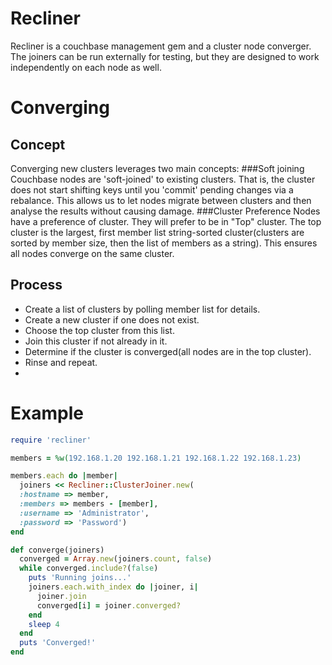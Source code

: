 Recliner
========
Recliner is a couchbase management gem and a cluster node converger.  The joiners can be run externally for testing, but they are designed to work independently on each node as well.

Converging
==========
## Concept
Converging new clusters leverages two main concepts:
###Soft joining
Couchbase nodes are 'soft-joined' to existing clusters.  That is, the cluster does not start shifting keys until you 'commit' pending changes via a rebalance.  This allows us to let nodes migrate between clusters and then analyse the results without causing damage.
###Cluster Preference
Nodes have a preference of cluster.  They will prefer to be in "Top" cluster.  The top cluster is the largest, first member list string-sorted cluster(clusters are sorted by member size, then the list of members as a string).  This ensures all nodes converge on the same cluster.
## Process
* Create a list of clusters by polling member list for details.
* Create a new cluster if one does not exist.
* Choose the top cluster from this list.
* Join this cluster if not already in it.
* Determine if the cluster is converged(all nodes are in the top cluster).
* Rinse and repeat.
* 
Example
=======

```ruby
require 'recliner'

members = %w(192.168.1.20 192.168.1.21 192.168.1.22 192.168.1.23)

members.each do |member|
  joiners << Recliner::ClusterJoiner.new( 
  :hostname => member,
  :members => members - [member], 
  :username => 'Administrator', 
  :password => 'Password')
end

def converge(joiners)
  converged = Array.new(joiners.count, false)
  while converged.include?(false)
    puts 'Running joins...'
    joiners.each.with_index do |joiner, i|
      joiner.join
      converged[i] = joiner.converged?
    end
    sleep 4
  end
  puts 'Converged!'
end
```


